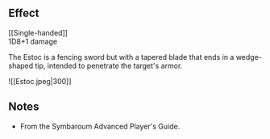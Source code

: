 ## Effect
[[Single-handed]]<br>1D8+1 damage

The Estoc is a fencing sword but with a tapered blade that ends in a wedge-shaped tip, intended to penetrate the target's armor.

![[Estoc.jpeg|300]]
## Notes
* From the Symbaroum Advanced Player's Guide.